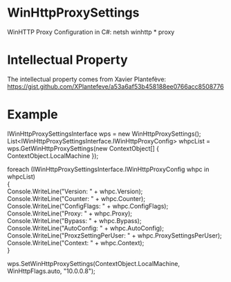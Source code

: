 # WinHttpProxySettings
WinHTTP Proxy Configuration in C#: netsh winhttp * proxy

# Intellectual Property
The intellectual property comes from Xavier Plantefève:
https://gist.github.com/XPlantefeve/a53a6af53b458188ee0766acc8508776

# Example
IWinHttpProxySettingsInterface wps = new WinHttpProxySettings();  
List<IWinHttpProxySettingsInterface.IWinHttpProxyConfig> whpcList = wps.GetWinHttpProxySettings(new ContextObject[] { ContextObject.LocalMachine });  

foreach (IWinHttpProxySettingsInterface.IWinHttpProxyConfig whpc in whpcList)  
{  
    Console.WriteLine("Version: " + whpc.Version);  
    Console.WriteLine("Counter: " + whpc.Counter);  
    Console.WriteLine("ConfigFlags: " + whpc.ConfigFlags);  
    Console.WriteLine("Proxy: " + whpc.Proxy);  
    Console.WriteLine("Bypass: " + whpc.Bypass);  
    Console.WriteLine("AutoConfig: " + whpc.AutoConfig);  
    Console.WriteLine("ProxzSettingPerUser: " + whpc.ProxySettingsPerUser);  
    Console.WriteLine("Context: " + whpc.Context);  
}  

wps.SetWinHttpProxySettings(ContextObject.LocalMachine, WinHttpFlags.auto, "10.0.0.8");  
